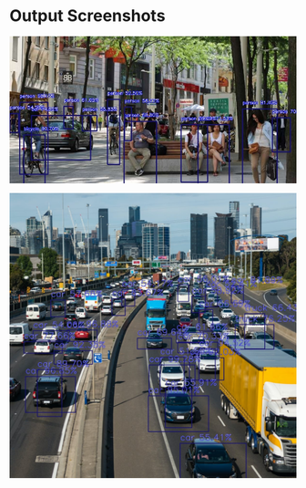 # Output Screenshots
![](output/city_street_output.jpg)

<img src="output/output_1.jpg" width="800" height="500"/>

